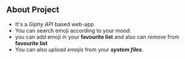 ## About Project

* It's a *Giphy API* based web-app
* You can search emoji according to your mood.
* you can add emoji in your **favourite list** and also can *remove* from **favourite list**
* You can also *upload emojis* from your ***system files***.
